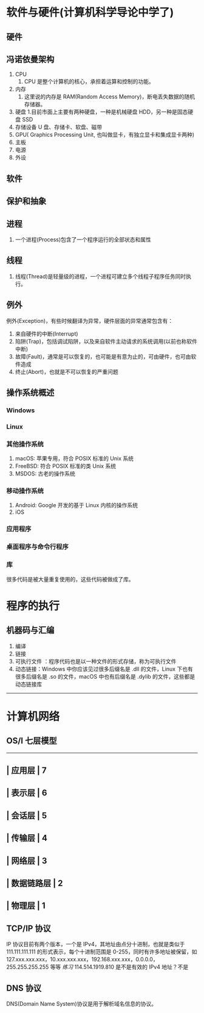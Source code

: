 # 软件与硬件(计算机科学导论中学了)
## 硬件
## 冯诺依曼架构
1. CPU
   1. CPU 是整个计算机的核心，承担着运算和控制的功能。
2. 内存
   1. 这里说的内存是 RAM(Random Access Memory)，断电丢失数据的随机存储器。
3. 硬盘
   1.目前市面上主要有两种硬盘，一种是机械硬盘 HDD，另一种是固态硬盘 SSD
4. 存储设备
   U 盘、存储卡、软盘、磁带
5. GPU( Graphics Processing Unit, 也叫做显卡，有独立显卡和集成显卡两种)
6. 主板
7. 电源
8. 外设
## 软件
## 保护和抽象
## 进程
1. 一个进程(Process)包含了一个程序运行的全部状态和属性
## 线程
1. 线程(Thread)是轻量级的进程，一个进程可建立多个线程子程序任务同时执行。
## 例外
例外(Exception)，有些时候翻译为异常，硬件层面的异常通常包含有：
1. 来自硬件的中断(Interrupt)
2. 陷阱(Trap)，包括调试陷阱，以及来自软件主动请求的系统调用(以前也称软件中断)
3. 故障(Fault)，通常是可以恢复的，也可能是有意为止的，可由硬件，也可由软件造成
4. 终止(Abort)，也就是不可以恢复的严重问题
## 操作系统概述
### Windows
### Linux
### 其他操作系统
1. macOS: 苹果专用，符合 POSIX 标准的 Unix 系统
2. FreeBSD: 符合 POSIX 标准的类 Unix 系统
3. MSDOS: 古老的操作系统
### 移动操作系统
1. Android: Google 开发的基于 Linux 内核的操作系统
2. iOS
### 应用程序
### 桌面程序与命令行程序
### 库
很多代码是被大量重复使用的，这些代码被做成了库。

# 程序的执行
## 机器码与汇编
1. 编译
2. 链接
3. 可执行文件 ：程序代码也是以一种文件的形式存储，称为可执行文件
4. 动态链接：Windows 中你应该见过很多后缀名是 .dll 的文件，Linux 下也有很多后缀名是 .so 的文件，macOS 中也有后缀名是 .dylib 的文件，这些都是动态链接库
---
# 计算机网络
## OS/I 七层模型
--------------
|   应用层    |     7
--------------
|   表示层    |     6
--------------
|   会话层    |     5
--------------
|   传输层    |     4
--------------
|   网络层    |     3
--------------
|  数据链路层  |     2
--------------
|   物理层    |     1
--------------
## TCP/IP 协议
IP 协议目前有两个版本，一个是 IPv4，其地址由点分十进制，也就是类似于 111.111.111.111 的形式表示，每个十进制范围是 0-255，同时有许多地址被保留，如 127.xxx.xxx.xxx，10.xxx.xxx.xxx，192.168.xxx.xxx，0.0.0.0，255.255.255.255 等等
*练习*
114.514.1919.810 是不是有效的 IPv4 地址？不是
## DNS 协议
DNS(Domain Name System)协议是用于解析域名信息的协议。
